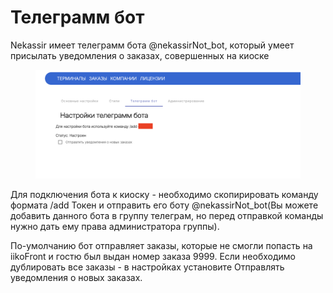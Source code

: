 # Телеграмм бот

Nekassir имеет телеграмм бота @nekassirNot\_bot, который умеет присылать уведомления о заказах, совершенных на киоске

<figure><img src="../../../.gitbook/assets/Снимок экрана 2025-03-17 в 09.50.05 (1).png" alt=""><figcaption></figcaption></figure>

Для подключения бота к киоску - необходимо скопирировать команду формата /add Токен и отправить его боту @nekassirNot\_bot(Вы можете добавить данного бота в группу телеграм, но перед отправкой команды нужно дать ему права администратора группы).&#x20;



По-умолчанию бот отправляет заказы, которые не смогли попасть на iikoFront и гостю был выдан номер заказа 9999. Если необходимо дублировать все заказы - в настройках установите Отправлять уведомления о новых заказах.&#x20;

